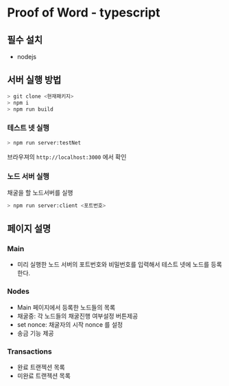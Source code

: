 # Proof of Word - typescript

## 필수 설치
- nodejs

## 서버 실행 방법

```bash 
> git clone <현재패키지>
> npm i 
> npm run build
```

### 테스트 넷 실행
```bash
> npm run server:testNet
```

브라우져의 `http://localhost:3000` 에서 확인

### 노드 서버 실행
채굴을 할 노드서버를 실행
```bash
> npm run server:client <포트번호>
```

## 페이지 설명

### Main
- 미리 실행한 노드 서버의 포트번호와 비밀번호를 입력해서 테스트 넷에 노드를 등록한다.

### Nodes 
- Main 페이지에서 등록한 노드들의 목록
- 채굴중: 각 노드들의 채굴진행 여부설정 버튼제공 
- set nonce: 채굴자의 시작 nonce 를 설정 
- 송금 기능 제공

### Transactions
- 완료 트랜젝션 목록
- 미완료 트랜젝션 목록
